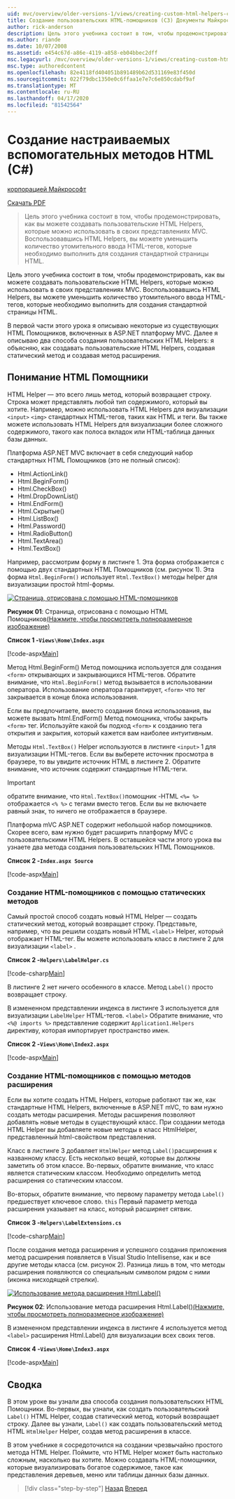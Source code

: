 ```yaml
---
uid: mvc/overview/older-versions-1/views/creating-custom-html-helpers-cs
title: Создание пользовательских HTML-помощников (СЗ) Документы Майкрософт
author: rick-anderson
description: Цель этого учебника состоит в том, чтобы продемонстрировать, как вы можете создавать пользовательские HTML Helpers, которые можно использовать в своих представлениях MVC. Воспользовавшись HTML Helper...
ms.author: riande
ms.date: 10/07/2008
ms.assetid: e454c67d-a86e-4119-a858-eb04bbec2dff
msc.legacyurl: /mvc/overview/older-versions-1/views/creating-custom-html-helpers-cs
msc.type: authoredcontent
ms.openlocfilehash: 82e4118fd404051b891489b62d531169e83f450d
ms.sourcegitcommit: 022f79dbc1350e0c6ffaa1e7e7c6e850cdabf9af
ms.translationtype: MT
ms.contentlocale: ru-RU
ms.lasthandoff: 04/17/2020
ms.locfileid: "81542564"
---
```

# <a name="creating-custom-html-helpers-c"></a>Создание настраиваемых вспомогательных методов HTML (C#)

[корпорацией Майкрософт](https://github.com/microsoft)

[Скачать PDF](https://download.microsoft.com/download/1/1/f/11f721aa-d749-4ed7-bb89-a681b68894e6/ASPNET_MVC_Tutorial_9_CS.pdf)

> Цель этого учебника состоит в том, чтобы продемонстрировать, как вы можете создавать пользовательские HTML Helpers, которые можно использовать в своих представлениях MVC. Воспользовавшись HTML Helpers, вы можете уменьшить количество утомительного ввода HTML-тегов, которые необходимо выполнить для создания стандартной страницы HTML.

Цель этого учебника состоит в том, чтобы продемонстрировать, как вы можете создавать пользовательские HTML Helpers, которые можно использовать в своих представлениях MVC. Воспользовавшись HTML Helpers, вы можете уменьшить количество утомительного ввода HTML-тегов, которые необходимо выполнить для создания стандартной страницы HTML.

В первой части этого урока я описываю некоторые из существующих HTML Помощников, включенных в ASP.NET платформу MVC. Далее я описываю два способа создания пользовательских HTML Helpers: я объясняю, как создавать пользовательские HTML Helpers, создавая статический метод и создавая метод расширения.

## <a name="understanding-html-helpers"></a>Понимание HTML Помощники

HTML Helper — это всего лишь метод, который возвращает строку. Строка может представлять любой тип содержимого, который вы хотите. Например, можно использовать HTML Helpers для визуализации `<input>` `<img>` стандартных HTML-тегов, таких как HTML и теги. Вы также можете использовать HTML Helpers для визуализации более сложного содержимого, такого как полоса вкладок или HTML-таблица данных базы данных.

Платформа ASP.NET MVC включает в себя следующий набор стандартных HTML Помощников (это не полный список):

- Html.ActionLink()
- Html.BeginForm()
- Html.CheckBox()
- Html.DropDownList()
- Html.EndForm()
- Html.Скрытые()
- Html.ListBox()
- Html.Password()
- Html.RadioButton()
- Html.TextArea()
- Html.TextBox()

Например, рассмотрим форму в листинге 1. Эта форма отображается с помощью двух стандартных HTML Помощников (см. рисунок 1). Эта форма `Html.BeginForm()` использует `Html.TextBox()` методы helper для визуализации простой html-формы.

[![Страница, отрисована с помощью HTML-помощников](creating-custom-html-helpers-cs/_static/image2.png)](creating-custom-html-helpers-cs/_static/image1.png)

**Рисунок 01**: Страница, отрисована с помощью HTML Помощников[(Нажмите, чтобы просмотреть полноразмерное изображение)](creating-custom-html-helpers-cs/_static/image3.png)

**Список 1 -`Views\Home\Index.aspx`**

[!code-aspx[Main](creating-custom-html-helpers-cs/samples/sample1.aspx)]

Метод Html.BeginForm() Метод помощника используется для создания `<form>` открывающих и закрывающихся HTML-тегов. Обратите внимание, что `Html.BeginForm()` метод вызывается в использовании оператора. Использование оператора гарантирует, `<form>` что тег закрывается в конце блока использования.

Если вы предпочитаете, вместо создания блока использования, вы можете вызвать html.EndForm() Метод помощника, чтобы закрыть `<form>` тег. Используйте какой бы подход `<form>` к созданию тега открытия и закрытия, который кажется вам наиболее интуитивным.

Методы `Html.TextBox()` Helper используются в листинге `<input>` 1 для визуализации HTML-тегов. Если вы выберете источник просмотра в браузере, то вы увидите источник HTML в листинге 2. Обратите внимание, что источник содержит стандартные HTML-теги.

> [!IMPORTANT]
> обратите внимание, что `Html.TextBox()`помощник -HTML `<%= %>` отображается `<% %>` с тегами вместо тегов. Если вы не включаете равный знак, то ничего не отображается в браузере.

Платформа mVC ASP.NET содержит небольшой набор помощников. Скорее всего, вам нужно будет расширить платформу MVC с пользовательскими HTML Helpers. В оставшейся части этого урока вы узнаете два метода создания пользовательских HTML Помощников.

**Список 2 -`Index.aspx Source`**

[!code-aspx[Main](creating-custom-html-helpers-cs/samples/sample2.aspx)]

### <a name="creating-html-helpers-with-static-methods"></a>Создание HTML-помощников с помощью статических методов

Самый простой способ создать новый HTML Helper — создать статический метод, который возвращает строку. Представьте, например, что вы решили создать новый HTML `<label>` Helper, который отображает HTML-тег. Вы можете использовать класс в листинге 2 для визуализации `<label>` .

**Список 2 -`Helpers\LabelHelper.cs`**

[!code-csharp[Main](creating-custom-html-helpers-cs/samples/sample3.cs)]

В листинге 2 нет ничего особенного в классе. Метод `Label()` просто возвращает строку.

В измененном представлении индекса в листинге 3 используется для визуализации `LabelHelper` HTML-тегов. `<label>` Обратите внимание, что `<%@ imports %>` представление содержит `Application1.Helpers` директиву, которая импортирует пространство имен.

**Список 2 -`Views\Home\Index2.aspx`**

[!code-aspx[Main](creating-custom-html-helpers-cs/samples/sample4.aspx)]

### <a name="creating-html-helpers-with-extension-methods"></a>Создание HTML-помощников с помощью методов расширения

Если вы хотите создать HTML Helpers, которые работают так же, как стандартные HTML Helpers, включенные в ASP.NET mVC, то вам нужно создать методы расширения. Методы расширения позволяют добавлять новые методы в существующий класс. При создании метода HTML Helper вы добавляете новые методы в класс HtmlHelper, представленный html-свойством представления.

Класс в листинге 3 добавляет `HtmlHelper` метод `Label()`расширения к названному классу. Есть несколько вещей, которые вы должны заметить об этом классе. Во-первых, обратите внимание, что класс является статическим классом. Необходимо определить метод расширения со статическим классом.

Во-вторых, обратите внимание, что первому параметру метода `Label()` предшествует ключевое слово. `this` Первый параметр метода расширения указывает на класс, который расширяет сятвик.

**Список 3 -`Helpers\LabelExtensions.cs`**

[!code-csharp[Main](creating-custom-html-helpers-cs/samples/sample5.cs)]

После создания метода расширения и успешного создания приложения метод расширения появляется в Visual Studio Intellisense, как и все другие методы класса (см. рисунок 2). Разница лишь в том, что методы расширения появляются со специальным символом рядом с ними (иконка нисходящей стрелки).

[![Использование метода расширения Html.Label()](creating-custom-html-helpers-cs/_static/image5.png)](creating-custom-html-helpers-cs/_static/image4.png)

**Рисунок 02**: Использование метода расширения Html.Label()[(Нажмите, чтобы просмотреть полноразмерное изображение)](creating-custom-html-helpers-cs/_static/image6.png)

В измененном представлении индекса в листинге 4 используется метод `<label>` расширения Html.Label() для визуализации всех своих тегов.

**Список 4 -`Views\Home\Index3.aspx`**

[!code-aspx[Main](creating-custom-html-helpers-cs/samples/sample6.aspx)]

## <a name="summary"></a>Сводка

В этом уроке вы узнали два способа создания пользовательских HTML Помощники. Во-первых, вы узнали, как создать пользовательский `Label()` HTML Helper, создав статический метод, который возвращает строку. Далее вы узнали, `Label()` как создать пользовательский метод HTML `HtmlHelper` Helper, создав метод расширения в классе.

В этом учебнике я сосредоточился на создании чрезвычайно простого метода HTML Helper. Поймите, что HTML Helper может быть настолько сложным, насколько вы хотите. Можно создавать HTML-помощники, которые визуализировать богатое содержимое, такое как представления деревьев, меню или таблицы данных базы данных.

> [!div class="step-by-step"]
> [Назад](asp-net-mvc-views-overview-cs.md)
> [Вперед](using-the-tagbuilder-class-to-build-html-helpers-cs.md)

